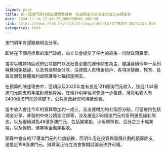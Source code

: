 ```yaml
---
layout: post
title: 新一屆澳門政府擬延續稅費減免　包括現金分享及注資個人央積金等
date: 2024-11-14 22:43:25.000000000 +08:00
link: https://news.rthk.hk/rthk/ch/component/k2/1779207-20241114.htm
categories: rthk
---
```


澳門明年有望繼續現金分享。

即將在下個月換屆的澳門政府，向立法會提交了任內的最後一份財政預算案。

當中以維持特區政府公共部門以及社會必要的運作開支為主，建議延續今年一系列稅費減免措施，以及包括現金分享、注資個人央積金帳戶、各項涉醫療、教育、長者及弱勢群體福利或照護等社福措施開支。

在預算的陳述理由中，這項涉及2025年度有接近1211億澳門元收入，接近1134億澳門元開支的年度財政預算案，在預計明年經濟會進一步復甦，博彩毛收入有2400億澳門元的基礎下，公共財政狀況可持續改善。

當中收入會比今年的預算增加約一成三，支出就增加約七個百分點。可望維持包括現金分享、非強制中央公積金注資等，涉及接近258億澳門元的系列惠民福利開支，以及繼續減免48億多澳門元，包括營業稅、小販牌照稅、百分之三十職業稅，以及保險、債券等金融類稅收。

預算中會有約77億澳門元的年度結餘，而明年用在投資與發展計劃的預算開支，是接近198億澳門元。預算案正待立法會排期討論表決許可權。
